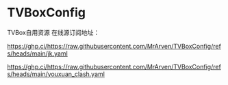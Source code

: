 # TVBoxConfig

TVBox自用资源
在线源订阅地址：

https://ghp.ci/https://raw.githubusercontent.com/MrArven/TVBoxConfig/refs/heads/main/jk.yaml

https://ghp.ci/https://raw.githubusercontent.com/MrArven/TVBoxConfig/refs/heads/main/youxuan_clash.yaml

